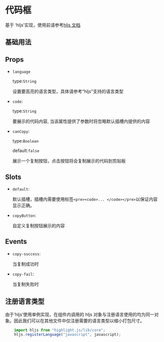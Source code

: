 <script setup>
import componentDemo from './componentDemo.vue'
</script>

# 代码框

基于 ‘hljs’实现，使用前请参考[hljs 文档](https://highlightjs.org/usage/)

## 基础用法

<preview-demo-code comp-name="CodeBox" demo-name="componentDemo">
  <component-demo />
</preview-demo-code>

## Props

- `language`

  type:`String`

  设置要高亮的语言类型，具体请参考“hljs”支持的语言类型

- `code`:

  type:`String`

  要展示的代码内容, 当该属性提供了参数时将忽略默认插槽内提供的内容

- `canCopy`:

  type:`Boolean`

  default:`false`

  展示一个复制按钮，点击按钮将会复制展示的代码到剪贴板

## Slots

- `default`:

  默认插槽，插槽内需要使用标签`<pre><code>... </code></pre>`以保证内容显示正确。

- `copyButton`:

  自定义复制按钮展示的内容

## Events

- `copy-success`:

  当复制成功时

- `copy-fail`:

  当复制失败时

## 注册语言类型

由于‘hljs’使用单例实现，在组件内调用的 hljs 对象与注册语言使用的均为同一对象。因此我们可以在其他文件中仅注册需要的语言类型以缩小打包尺寸。

```js
    import hljs from "highlight.js/lib/core";
    hljs.registerLanguage("javascript", javascript);
```
